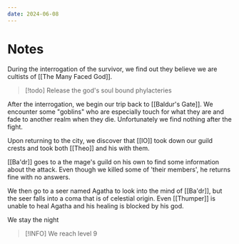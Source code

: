 ```yaml
---
date: 2024-06-08
---
```

# Notes

During the interrogation of the survivor, we find out they believe we are cultists of [[The Many Faced God]].

> [!todo] Release the god's soul bound phylacteries

After the interrogation, we begin our trip back to [[Baldur's Gate]]. We encounter some "goblins" who are especially touch for what they are and fade to another realm when they die. Unfortunately we find nothing after the fight.

Upon returning to the city, we discover that [[IO]] took down our guild crests and took both [[Theo]] and his with them.

[[Ba'dr]] goes to a the mage's guild on his own to find some information about the attack. Even though we killed some of 'their members', he returns fine with no answers.

We then go to a seer named Agatha to look into the mind of [[Ba'dr]], but the seer falls into a coma that is of celestial origin. Even [[Thumper]] is unable to heal Agatha and his healing is blocked by his god.

We stay the night

> [!INFO] We reach level 9